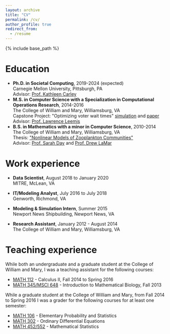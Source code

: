 ```yaml
---
layout: archive
title: "CV"
permalink: /cv/
author_profile: true
redirect_from:
  - /resume
---
```


{% include base_path %}


Education
======
* <b>Ph.D. in Societal Computing</b>, 2019-2024 (expected) <br>
  Carnegie Mellon University, Pittsburgh, PA <br>
  Advisor: [Prof. Kathleen Carley](http://www.casos.cs.cmu.edu/bios/carley/carley.html)
* <b>M.S. in Computer Science with a Specialization in Computational Operations Research</b>, 2014-2016 <br>
  The College of William and Mary, Williamsburg, VA <br>
  Capstone Project: "Optimizing voter wait times" [simulation](https://faster-voting.wm.edu) and [paper](https://ieeexplore.ieee.org/document/7489298) <br>
  Advisor: [Prof. Lawrence Leemis](http://www.math.wm.edu/~leemis/)
* <b>B.S. in Mathematics with a minor in Computer Science</b>, 2010-2014 <br>
  The College of William and Mary, Williamsburg, VA <br>
  Thesis: ["Nonlinear Models of Zooplankton Communities"](https://scholarworks.wm.edu/honorstheses/71/) <br>
  Advisor: [Prof. Sarah Day](http://www.math.wm.edu/~sday/) and [Prof. Drew LaMar](https://www.wm.edu/as/cams/mathematical-biology/faculty/lamar-md.php)

Work experience
======
* <b>Data Scientist</b>, August 2018 to January 2020 <br>
  MITRE, McLean, VA

* <b>IT/Modeling Analyst</b>, July 2016 to July 2018 <br>
  Genworth, Richmond, VA
  
* <b>Modeling & Simulation Intern</b>, Summer 2015 <br>
  Newport News Shipbuilding, Newport News, VA
  
* <b>Research Assistant</b>, January 2012 - August 2014 <br>
  The College of William and Mary, Williamsburg, VA
  
Teaching experience
======
While both an undergraduate and a graduate student at the College of William and Mary, I was a teaching assistant for the following courses:
* [MATH 112](https://www.wm.edu/as/mathematics/undergrad/wheretostart/math112/index.php) - Calculus II, Fall 2014 to Spring 2016
* [MATH 345/MSCI 648](http://catalog.wm.edu/preview_course_nopop.php?catoid=5&coid=8334) - Introduction to Mathematical Biology, Fall 2013

While a graduate student at the College of William and Mary, from Fall 2014 to Spring 2016 I was a grader for the following courses for at least one semester:
* [MATH 106](http://catalog.wm.edu/preview_course_nopop.php?catoid=12&coid=31181) - Elementary Probability and Statistics
* [MATH 302](http://catalog.wm.edu/preview_course_nopop.php?catoid=7&coid=12598) - Ordinary Differential Equations
* [MATH 452/552](http://catalog.wm.edu/preview_course_nopop.php?catoid=12&coid=31212) - Mathematical Statistics
